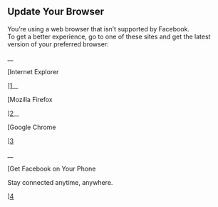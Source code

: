 ## Update Your Browser

You’re using a web browser that isn’t supported by Facebook.  
To get a better experience, go to one of these sites and get the latest version of your preferred browser:

__

[Internet Explorer

][1]__

[Mozilla Firefox

][2]__

[Google Chrome

][3]

__

[Get Facebook on Your Phone

Stay connected anytime, anywhere.

][4]

[1]: http://l.facebook.com/l.php?u=http://windows.microsoft.com/en-US/internet-explorer/downloads/ie&h=uAQGnNyzh&s=1
[2]: https://www.facebook.com/l.php?u=https://www.mozilla.org/firefox/new/?utm_source=facebook&utm_medium=referral&utm_campaign=unsupported-browser-notification&h=jAQEWhC16&s=1
[3]: http://l.facebook.com/l.php?u=http://www.google.com/chrome/&h=6AQEr7sUT&s=1
[4]: /mobile
